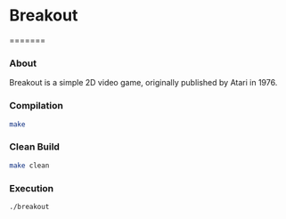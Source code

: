 # Breakout
=======
### About
Breakout is a simple 2D video game, originally published by Atari in 1976.

### Compilation
```Bash
make
```

### Clean Build
```Bash
make clean
```

### Execution
```Bash
./breakout
```
